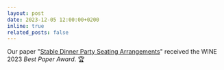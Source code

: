 ```yaml
---
layout: post
date: 2023-12-05 12:00:00+0200
inline: true
related_posts: false
---
```


Our paper "[Stable Dinner Party Seating Arrangements](https://arxiv.org/abs/2305.09549)" received the WINE 2023 *Best Paper Award*. :trophy:
